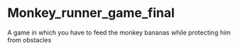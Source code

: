 # Monkey_runner_game_final
A game in which you have to feed the monkey bananas while protecting him from obstacles
